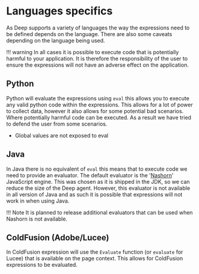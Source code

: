 # Languages specifics

As Deep supports a variety of languages the way the expressions need to be defined depends on the language. There are
also some caveats depending on the language being used.

!!! warning 
    In all cases it is possible to execute code that is potentially harmful to your application. It is therefore the
    responsibility of the user to ensure the expressions will not have an adverse effect on the application.

## Python

Python will evaluate the expressions using `eval` this allows you to execute any valid python code within the
expressions. This allows for a lot of power to collect data, however it also allows for some potential bad scenarios.
Where potentially harmful code can be executed. As a result we have tried to defend the user from some scenarios.

- Global values are not exposed to eval

## Java

In Java there is no equivalent of `eval` this means that to execute code we need to provide an evaluator. The default
evaluator is the '[Nashorn](https://en.wikipedia.org/wiki/Nashorn_(JavaScript_engine))' JavaScript engine. This was
chosen as it is shipped in the JDK, so we can reduce the size of the Deep agent. However, this evaluator is not
available
in all version of Java and as such it is possible that expressions will not work in when using Java.

!!! Note
    It is planned to release additional evaluators that can be used when Nashorn is not available.

## ColdFusion (Adobe/Lucee)

In ColdFusion expression will use the `Evaluate` function (or `evaluate` for Lucee) that is available on the page
context. This allows for ColdFusion expressions to be evaluated.
